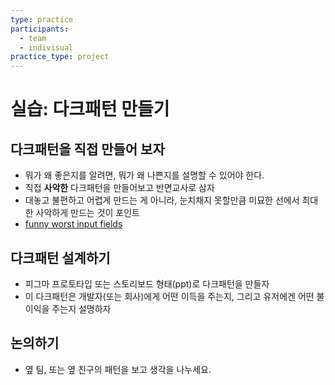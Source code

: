 ```yaml
---
type: practice
participants:
  - team
  - indivisual
practice_type: project
---
```


# 실습: 다크패턴 만들기

## 다크패턴을 직접 만들어 보자

- 뭐가 왜 좋은지를 알려면, 뭐가 왜 나쁜지를 설명할 수 있어야 한다.
- 직접 **사악한** 다크패턴을 만들어보고 반면교사로 삼자
- 대놓고 불편하고 어렵게 만드는 게 아니라, 눈치채지 못할만큼 미묘한 선에서 최대한 사악하게 만드는 것이 포인트
- [funny worst input fields](https://www.boredpanda.com/funny-worst-input-fields/)

## 다크패턴 설계하기

- 피그마 프로토타입 또는 스토리보드 형태(ppt)로 다크패턴을 만들자
- 이 다크패턴은 개발자(또는 회사)에게 어떤 이득을 주는지, 그리고 유저에겐 어떤 불이익을 주는지 설명하자

## 논의하기

- 옆 팀, 또는 옆 친구의 패턴을 보고 생각을 나누세요.